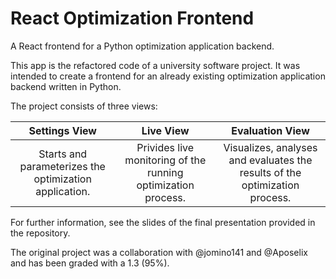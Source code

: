 # React Optimization Frontend
A React frontend for a Python optimization application backend.

This app is the refactored code of a university software project. It was intended to create a frontend for an already existing optimization application backend written in Python.

The project consists of three views:

| Settings View | Live View | Evaluation View |
| :-: | :-: | :-: |
| Starts and parameterizes the optimization application. | Privides live monitoring of the running optimization process. | Visualizes, analyses and evaluates the results of the optimization process. |

For further information, see the slides of the final presentation provided in the repository.

The original project was a collaboration with @jomino141 and @Aposelix and has been graded with a 1.3 (95%).
